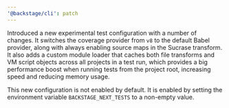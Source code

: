 ```yaml
---
'@backstage/cli': patch
---
```


Introduced a new experimental test configuration with a number of changes. It switches the coverage provider from `v8` to the default Babel provider, along with always enabling source maps in the Sucrase transform. It also adds a custom module loader that caches both file transforms and VM script objects across all projects in a test run, which provides a big performance boost when running tests from the project root, increasing speed and reducing memory usage.

This new configuration is not enabled by default. It is enabled by setting the environment variable `BACKSTAGE_NEXT_TESTS` to a non-empty value.
